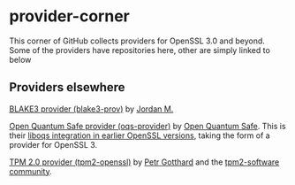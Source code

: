 # provider-corner

This corner of GitHub collects providers for OpenSSL 3.0 and beyond.
Some of the providers have repositories here, other are simply linked to below

## Providers elsewhere

[BLAKE3 provider (blake3-prov)](https://github.com/J-Montgomery/blake3-prov) by 
[Jordan M.](https://github.com/J-Montgomery)

[Open Quantum Safe provider (oqs-provider)](https://github.com/open-quantum-safe/oqs-provider) by [Open Quantum Safe](https://github.com/open-quantum-safe).
This is their [liboqs integration in earlier OpenSSL versions](https://github.com/open-quantum-safe/openssl), taking the form of a provider for OpenSSL 3.

[TPM 2.0 provider (tpm2-openssl)](https://github.com/tpm2-software/tpm2-openssl) by [Petr Gotthard](https://github.com/gotthardp) and the [tpm2-software community](https://tpm2-software.github.io/).
